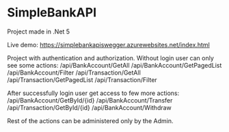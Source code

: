 # SimpleBankAPI

Project made in .Net 5

Live demo: https://simplebankapiswegger.azurewebsites.net/index.html

Project with authentication and authorization. Without login user can only see some actions:
/api/BankAccount/GetAll
/api/BankAccount/GetPagedList
/api/BankAccount/Filter
/api/Transaction/GetAll
/api/Transaction/GetPagedList
/api/Transaction/Filter

After successfully login user get access to few more actions:
/api/BankAccount/GetById/{id}
/api/BankAccount/Transfer
/api/Transaction/GetById/{id}
/api/BankAccount/Withdraw

Rest of the actions can be administered only by the Admin.
